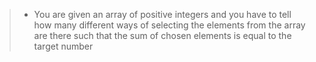 > - You are given an array of positive integers and you have to tell how many different ways of selecting the elements from the array are there such that the sum of chosen elements is equal to the target number
